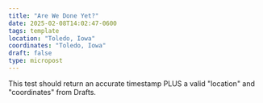 ```yaml
---
title: "Are We Done Yet?"
date: 2025-02-08T14:02:47-0600
tags: template
location: "Toledo, Iowa"
coordinates: "Toledo, Iowa"
draft: false
type: micropost
---
```

This test should return an accurate timestamp PLUS a valid "location" and "coordinates" from Drafts.
